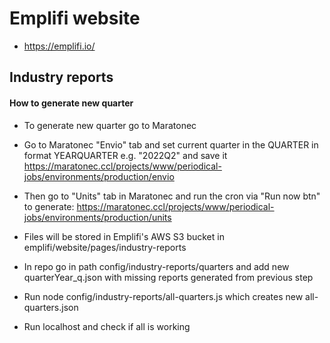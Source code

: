 # Emplifi website

- https://emplifi.io/

## Industry reports

#### How to generate new quarter 
- To generate new quarter go to Maratonec

- Go to Maratonec "Envio" tab and set current quarter in the QUARTER in format YEARQUARTER e.g. "2022Q2" and save it https://maratonec.ccl/projects/www/periodical-jobs/environments/production/envio

- Then go to "Units" tab in Maratonec and run the cron via "Run now btn" to generate: https://maratonec.ccl/projects/www/periodical-jobs/environments/production/units

- Files will be stored in Emplifi's AWS S3 bucket in emplifi/website/pages/industry-reports

- In repo go in path config/industry-reports/quarters and add new quarterYear_q.json with missing reports generated from previous step

- Run node config/industry-reports/all-quarters.js which creates new all-quarters.json

- Run localhost and check if all is working
